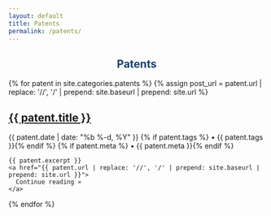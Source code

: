 ```yaml
---
layout: default
title: Patents
permalink: /patents/
---
```

<div>
  <article class="post">
    <h2 class="post-title" style="text-align: center;color:#1a426d"> <b>Patents</b> </h2>
  </article>

  {% for patent in site.categories.patents %}
  {% assign post_url = patent.url | replace: '//', '/' | prepend: site.baseurl | prepend: site.url %}

  <article class="post">
    <h1 class="post-title">
      <a href="{{ patent.url | replace: '//', '/' | prepend: site.baseurl | prepend: site.url}}#disqus_thread">
        {{ patent.title }}
      </a>
    </h1>
    <p class="post-meta">
        <span class="post-meta">
            {{ patent.date | date: "%b %-d, %Y" }}
            {% if patent.tags %} • {{ patent.tags }}{% endif %}
            {% if patent.meta %} • {{ patent.meta }}{% endif %}
        </span>
    </p>

    {{ patent.excerpt }}
    <a href="{{ patent.url | replace: '//', '/' | prepend: site.baseurl | prepend: site.url }}">
      Continue reading »
    </a>
  </article>
  {% endfor %}

